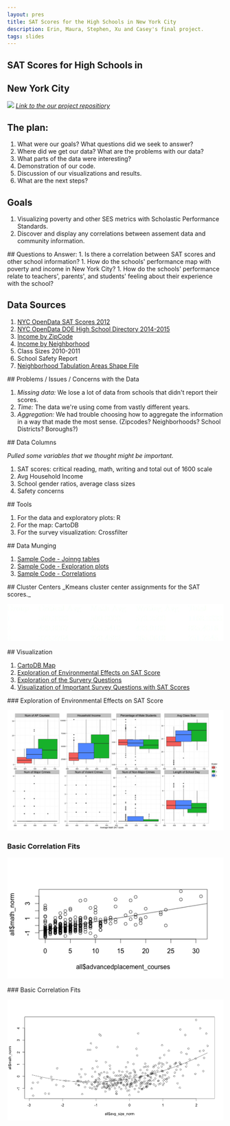 ```yaml
---
layout: pres
title: SAT Scores for the High Schools in New York City
description: Erin, Maura, Stephen, Xu and Casey's final project. 
tags: slides
---
```


<section>

## SAT Scores for High Schools in 
## New York City
![](http://www.gogeometry.com/gmat/word_cloud_sat_255.gif)
_[Link to the our project repositiory](https://github.com/eringrand/edavproj)_
</section>


<section>

## The plan:  

1. What were our goals?  What questions did we seek to answer? 
1. Where did we get our data? What are the problems with our data?
1. What parts of the data were interesting?
1. Demonstration of our code.
1. Discussion of our visualizations and results. 
1. What are the next steps?

</section>


<section>
<section>

## Goals
1. Visualizing poverty and other SES metrics with Scholastic Performance Standards.
1. Discover and display any correlations between assement data and community information. 

</section>

<section>
## Questions to Answer: 
1. Is there a correlation between SAT scores and other school information?
1. How do the schools' performance map with poverty and income in New York City?
1. How do the schools' performance relate to teachers', parents', and students' feeling about their experience with the school? 

</section>
</section>



<section>
<section>

## Data Sources 

1. [NYC OpenData SAT Scores 2012](https://data.cityofnewyork.us/Education/SAT-Results/f9bf-2cp4)
1. [NYC OpenData DOE High School Directory 2014-2015](https://data.cityofnewyork.us/Education/DOE-High-School-Directory-2014-2015/n3p6-zve2)
1. [Income by ZipCode](http://zipatlas.com/us/city-comparison/median-household-income.html)
1. [Income by Neighborhood](http://furmancenter.org/research/sonychan/2013-state-of-new-york-citys-housing-and-neighborhoods-report)
1. Class Sizes 2010-2011
1. School Safety Report
1. [Neighborhood Tabulation Areas Shape File](http://www.nyc.gov/html/dcp/html/bytes/dwn_nynta.shtml)

</section>

<section>
## Problems / Issues / Concerns with the Data

1. _Missing data:_ We lose a lot of data from schools that didn't report their scores.
1. _Time:_ The data we're using come from vastly different years.  
1. _Aggregation:_ We had trouble choosing how to aggregate the information in a way that made the most sense. (Zipcodes? Neighborhoods? School Districts? Boroughs?)

</section>


<section>
## Data Columns

_Pulled some variables that we thought might be important._

1. SAT scores: critical reading, math, writing and total out of 1600 scale
1. Avg Household Income
1. School gender ratios, average class sizes
1. Safety concerns

</section>

<section>
## Tools

1. For the data and exploratory plots: R
2. For the map: CartoDB
3. For the survey visualization: Crossfilter

</section>

<section>
## Data Munging

1. [Sample Code - Joinng tables](https://github.com/eringrand/edavproj/blob/master/scripts/join.R)
1. [Sample Code - Exploration plots](https://github.com/eringrand/edavproj/blob/master/scripts/pairsplot.R) 
1. [Sample Code - Correlations](https://github.com/eringrand/edavproj/blob/master/scripts/correlation.R)

</section>

<section>
## Cluster Centers 
_Kmeans cluster center assignments for the SAT scores._

![](https://raw.githubusercontent.com/eringrand/edavproj/master/slides/table.png)

</section>

</section>


<section>
## Visualization

1. [CartoDB Map](https://stephenra.cartodb.com/viz/128259f8-eedf-11e4-9692-0e018d66dc29/embed_map)
1. [Exploration of Environmental Effects on SAT Score](https://raw.githubusercontent.com/eringrand/edavproj/master/slides/boxplots.png)
1. [Exploration of the Survery Questions](https://github.com/eringrand/edavproj/blob/master/data/2013nycschoolsurvey/survey_analysis.Rmd)
1. [Visualization of Important Survey Questions with SAT Scores](https://github.com/eringrand/edavproj/blob/master/crossfilter/index.html)

</section>

<section>

<section>
### Exploration of Environmental Effects on SAT Score

![](https://raw.githubusercontent.com/eringrand/edavproj/master/slides/boxplots.png)
</section>

<section>

### Basic Correlation Fits

![](https://raw.githubusercontent.com/eringrand/edavproj/master/slides/apclasses.png)
</section>

<section>
### Basic Correlation Fits

![](https://raw.githubusercontent.com/eringrand/edavproj/master/slides/avgsize.png)
</section>
</section>
